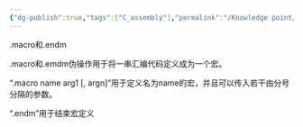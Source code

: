 ```yaml
---
{"dg-publish":true,"tags":["C_assembly"],"permalink":"/Knowledge point/RISC-V Assembly/macro and endm/","dgPassFrontmatter":true}
---
```



.macro和.endm

.macro和.emdm伪操作用于将一串汇编代码定义成为一个宏。

“.macro name arg1 [, argn]”用于定义名为name的宏，并且可以传入若干由分号分隔的参数。

“.endm”用于结束宏定义
